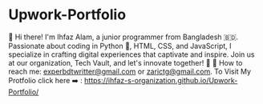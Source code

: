 # Upwork-Portfolio
👋 Hi there! I'm Ihfaz Alam, a junior programmer from Bangladesh 🇧🇩. Passionate about coding in Python 🐍, HTML, CSS, and JavaScript, I specialize in crafting digital experiences that captivate and inspire. Join us at our organization, Tech Vault, and let's innovate together! 🚀  📧 How to reach me: experbdtwritter@gmail.com or zarictg@gmail.com. To Visit My Protfolio click here ➡️ :  https://ihfaz-s-organization.github.io/Upwork-Portfolio/
